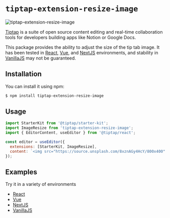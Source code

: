 # `tiptap-extension-resize-image`

![tiptap-extension-resize-image](https://github.com/bae-sh/tiptap-extension-resize-image/assets/37887690/48f47053-2ad3-4413-8b54-9a63e12e0fb5)

[Tiptap](https://tiptap.dev/) is a suite of open source content editing and real-time collaboration tools for developers building apps like Notion or Google Docs.

This package provides the ability to adjust the size of the tip tab image. It has been tested in [React](https://codesandbox.io/p/devbox/tiptap-react-jctq58?file=%2Fsrc%2FApp.tsx%3A6%2C17), [Vue](https://codesandbox.io/p/devbox/tiptap-vue-k9shc5?file=%2Fsrc%2FApp.vue%3A4%2C9), and [NextJS](https://codesandbox.io/p/devbox/tiptap-nextjs-r4n578?file=%2Fapp%2Fpage.tsx%3A10%2C48) environments, and stability in [VanillaJS](https://codesandbox.io/p/devbox/image-resize-js-82z7cv?file=%2Fsrc%2Findex.mjs%3A7%2C47)
may not be guaranteed.

## Installation

You can install it using npm:

```bash
$ npm install tiptap-extension-resize-image
```

## Usage

```javascript
import StarterKit from '@tiptap/starter-kit';
import ImageResize from 'tiptap-extension-resize-image';
import { EditorContent, useEditor } from '@tiptap/react';

const editor = useEditor({
  extensions: [StarterKit, ImageResize],
  content: `<img src="https://source.unsplash.com/8xznAGy4HcY/800x400" />`,
});
```

## Examples

Try it in a variety of environments

- [React](https://codesandbox.io/p/devbox/tiptap-react-jctq58?file=%2Fsrc%2FApp.tsx%3A6%2C17)
- [Vue](https://codesandbox.io/p/devbox/tiptap-vue-k9shc5?file=%2Fsrc%2FApp.vue%3A4%2C9)
- [NextJS](https://codesandbox.io/p/devbox/tiptap-nextjs-r4n578?file=%2Fapp%2Fpage.tsx%3A10%2C48)
- [VanillaJS](https://codesandbox.io/p/devbox/image-resize-js-82z7cv?file=%2Fsrc%2Findex.mjs%3A7%2C47)
